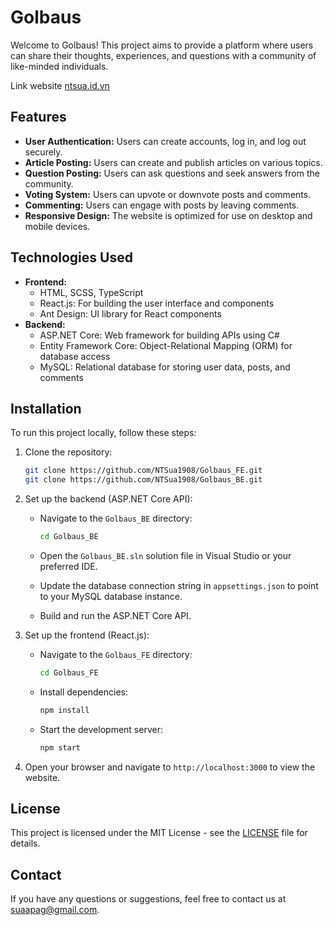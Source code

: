 # Golbaus
Welcome to Golbaus! This project aims to provide a platform where users can share their thoughts, experiences, and questions with a community of like-minded individuals.

Link website [ntsua.id.vn](http://ntsua.id.vn)

## Features
- **User Authentication:** Users can create accounts, log in, and log out securely.
- **Article Posting:** Users can create and publish articles on various topics.
- **Question Posting:** Users can ask questions and seek answers from the community.
- **Voting System:** Users can upvote or downvote posts and comments.
- **Commenting:** Users can engage with posts by leaving comments.
- **Responsive Design:** The website is optimized for use on desktop and mobile devices.
  
## Technologies Used
- **Frontend:**
  - HTML, SCSS, TypeScript
  - React.js: For building the user interface and components
  - Ant Design: UI library for React components
- **Backend:**
  - ASP.NET Core: Web framework for building APIs using C#
  - Entity Framework Core: Object-Relational Mapping (ORM) for database access
  - MySQL: Relational database for storing user data, posts, and comments
    
## Installation
To run this project locally, follow these steps:

1. Clone the repository:

   ```bash
   git clone https://github.com/NTSua1908/Golbaus_FE.git
   git clone https://github.com/NTSua1908/Golbaus_BE.git
   ```
   
2. Set up the backend (ASP.NET Core API):
   
   - Navigate to the `Golbaus_BE` directory:
     
     ```bash
     cd Golbaus_BE
     ```
     
   - Open the `Golbaus_BE.sln` solution file in Visual Studio or your preferred IDE.
   - Update the database connection string in `appsettings.json` to point to your MySQL database instance.
   - Build and run the ASP.NET Core API.
     
3. Set up the frontend (React.js):
   - Navigate to the `Golbaus_FE` directory:
     
     ```bash
     cd Golbaus_FE
     ```
     
   - Install dependencies:
     
     ```bash
     npm install
     ```
     
   - Start the development server:
     
     ```bash
     npm start
     ```
4. Open your browser and navigate to `http://localhost:3000` to view the website.
   
## License
This project is licensed under the MIT License - see the [LICENSE](LICENSE) file for details.
## Contact
If you have any questions or suggestions, feel free to contact us at [suaapag@gmail.com](mailto:suaapag@gmail.com).
